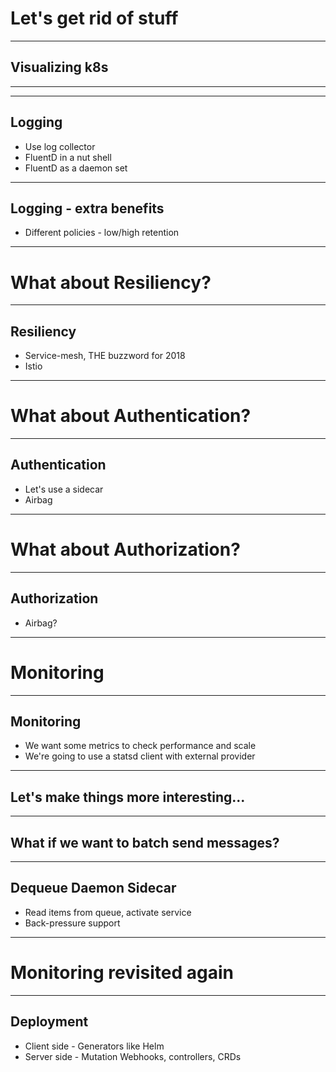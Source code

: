 # Let's get rid of stuff

---

## Visualizing k8s

---


---

## Logging

* Use log collector
* FluentD in a nut shell
* FluentD as a daemon set

---

## Logging - extra benefits

* Different policies - low/high retention

---

# What about Resiliency?

---

## Resiliency

* Service-mesh, THE buzzword for 2018
* Istio

---


# What about Authentication?

---

## Authentication

* Let's use a sidecar
* Airbag

---

# What about Authorization?

---

## Authorization

* Airbag?

---

# Monitoring

---

## Monitoring

* We want some metrics to check performance and scale
* We're going to use a statsd client with external provider

---


## Let's make things more interesting...

---

## What if we want to batch send messages?

---

## Dequeue Daemon Sidecar 
* Read items from queue, activate service
* Back-pressure support

---

# Monitoring revisited again

---

## Deployment

* Client side - Generators like Helm
* Server side - Mutation Webhooks, controllers, CRDs